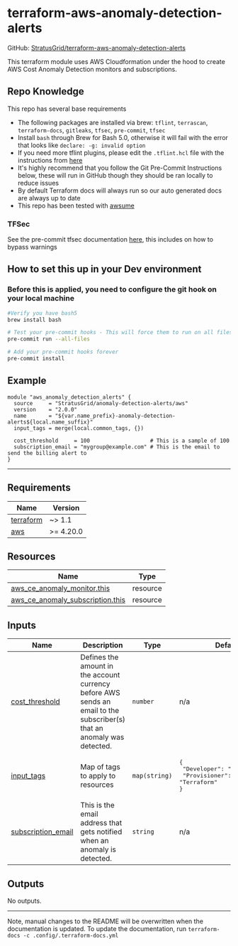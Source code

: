 <!-- BEGIN_TF_DOCS -->
# terraform-aws-anomaly-detection-alerts

GitHub: [StratusGrid/terraform-aws-anomaly-detection-alerts](https://github.com/StratusGrid/terraform-aws-anomaly-detection-alerts)

This terraform module uses AWS Cloudformation under the hood to create AWS Cost Anomaly Detection monitors and subscriptions.

## Repo Knowledge

This repo has several base requirements
* The following packages are installed via brew: `tflint`, `terrascan`, `terraform-docs`, `gitleaks`, `tfsec`, `pre-commit`, `tfsec`
* Install `bash` through Brew for Bash 5.0, otherwise it will fail with the error that looks like `declare: -g: invalid option`
* If you need more tflint plugins, please edit the `.tflint.hcl` file with the instructions from [here](https://github.com/terraform-linters/tflint)
* It's highly recommend that you follow the Git Pre-Commit Instructions below, these will run in GitHub though they should be ran locally to reduce issues
* By default Terraform docs will always run so our auto generated docs are always up to date
* This repo has been tested with [awsume](https://stratusgrid.atlassian.net/wiki/spaces/TK/pages/1564966913/Awsume)

### TFSec

See the pre-commit tfsec documentation [here](https://github.com/antonbabenko/pre-commit-terraform#terraform_tfsec), this includes on how to bypass warnings

## How to set this up in your Dev environment

### Before this is applied, you need to configure the git hook on your local machine

```bash
#Verify you have bash5
brew install bash

# Test your pre-commit hooks - This will force them to run on all files
pre-commit run --all-files

# Add your pre-commit hooks forever
pre-commit install
```

## Example

```hcl
module "aws_anomaly_detection_alerts" {
  source     = "StratusGrid/anomaly-detection-alerts/aws"
  version    = "2.0.0"
  name       = "${var.name_prefix}-anomaly-detection-alerts${local.name_suffix}"
  input_tags = merge(local.common_tags, {})

  cost_threshold     = 100                   # This is a sample of 100
  subscription_email = "mygroup@example.com" # This is the email to send the billing alert to
}
```

---

## Requirements

| Name | Version |
|------|---------|
| <a name="requirement_terraform"></a> [terraform](#requirement\_terraform) | ~> 1.1 |
| <a name="requirement_aws"></a> [aws](#requirement\_aws) | >= 4.20.0 |


## Resources

| Name | Type |
|------|------|
| [aws_ce_anomaly_monitor.this](https://registry.terraform.io/providers/hashicorp/aws/latest/docs/resources/ce_anomaly_monitor) | resource |
| [aws_ce_anomaly_subscription.this](https://registry.terraform.io/providers/hashicorp/aws/latest/docs/resources/ce_anomaly_subscription) | resource |

## Inputs

| Name | Description | Type | Default | Required |
|------|-------------|------|---------|:--------:|
| <a name="input_cost_threshold"></a> [cost\_threshold](#input\_cost\_threshold) | Defines the amount in the account currency before AWS sends an email to the subscriber(s) that an anomaly was detected. | `number` | n/a | yes |
| <a name="input_input_tags"></a> [input\_tags](#input\_input\_tags) | Map of tags to apply to resources | `map(string)` | <pre>{<br>  "Developer": "StratusGrid",<br>  "Provisioner": "Terraform"<br>}</pre> | no |
| <a name="input_subscription_email"></a> [subscription\_email](#input\_subscription\_email) | This is the email address that gets notified when an anomaly is detected. | `string` | n/a | yes |

## Outputs

No outputs.

---

Note, manual changes to the README will be overwritten when the documentation is updated. To update the documentation, run `terraform-docs -c .config/.terraform-docs.yml`
<!-- END_TF_DOCS -->